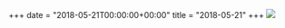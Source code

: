 +++
date = "2018-05-21T00:00:00+00:00"
title = "2018-05-21"
+++
<img class="img-fluid" src="/2018-05-21.jpg" />
